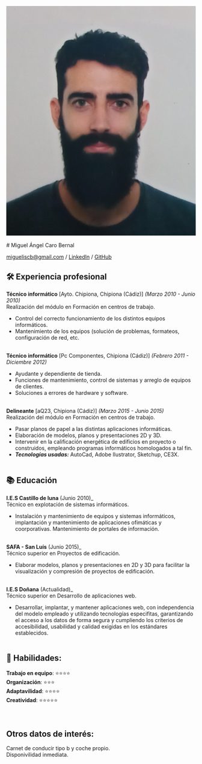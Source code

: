 <p align="center">
  <img src="https://github.com/Miguetto/CV/blob/gh-pages/IMG_20210206_115846.jpg"/>
</p>
# Miguel Ángel Caro Bernal 

[migueliscb@gmail.com](mailto:migueliscb@gmail.com) / [LinkedIn](https://www.linkedin.com/in/miguedev/) / [GitHub](https://github.com/Miguetto/)

## :hammer_and_wrench: Experiencia profesional

**Técnico informático**  [Ayto. Chipiona, Chipiona (Cádiz)] _(Marzo 2010 - Junio 2010)_ <br>
Realización del módulo en Formación en centros de trabajo.
  - Control del correcto funcionamiento de los distintos equipos informáticos.
  - Mantenimiento de los equipos (solución de problemas, formateos, configuración de red, etc.
<br><br>

**Técnico informático**  [Pc Componentes, Chipiona (Cádiz)] _(Febrero 2011 - Diciembre 2012)_ <br>
  - Ayudante y dependiente de tienda.
  - Funciones de mantenimiento, control de sistemas y arreglo de equipos de clientes.
  - Soluciones a errores de hardware y software. 
<br><br>

**Delineante**  [aQ23, Chipiona (Cádiz)] _(Marzo 2015 - Junio 2015)_ <br>
Realización del módulo en Formación en centros de trabajo.
  - Pasar planos de papel a las distintas aplicaciones informáticas.
  - Elaboración de modelos, planos y presentaciones 2D y 3D.
  - Intervenir en la calificación energética de edificios en proyecto o construidos, empleando programas informáticos homologados a tal fin.
  - **_Tecnologías usadas:_** AutoCad, Adobe Ilustrator, Sketchup, CE3X.
<br><br>

## :books: Educación

**I.E.S Castillo de luna** (Junio 2010)_ <br>
Técnico en explotación de sistemas informáticos.
  - Instalación y mantenimiento de equipos y sistemas informáticos, implantación y mantenimiento de
  aplicaciones ofimáticas y coorporativas. Mantenimiento de portales de información.
<br><br>

**SAFA - San Luís**  (Junio 2015)_ <br>
Técnico superior en Proyectos de edificación.
  - Elaborar modelos, planos y presentaciones en 2D y 3D para facilitar la visualización
  y compresión de proyectos de edificación.
<br><br>

**I.E.S Doñana** (Actualidad)_ <br>
Técnico superior en Desarrollo de aplicaciones web.
  - Desarrollar, implantar, y mantener aplicaciones web, con independencia del modelo empleado y utilizando
  tecnologías especifitas, garantizando el acceso a los datos de forma segura y cumpliendo los criterios de accesibilidad, 
  usabilidad y calidad exigidas en los estándares establecidos.
<br><br>

## :speech_balloon: Habilidades:

**Trabajo en equipo**: :star::star::star::star:<br>
**Organización**: :star::star::star:<br>
**Adaptavilidad**: :star::star::star::star:<br>
**Creatividad**: :star::star::star::star::star:<br>
<br><br>

## Otros datos de interés:

Carnet de conducir tipo b y coche propio.<br>
Disponivilidad inmediata.
